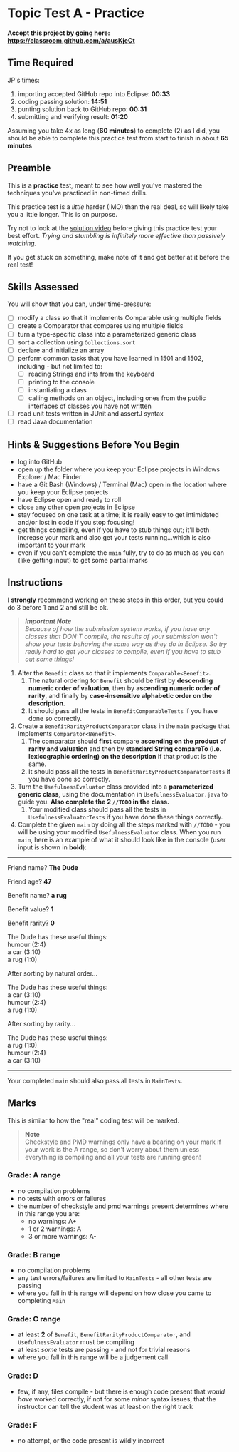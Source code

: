 # Topic Test A - Practice

**Accept this project by going here: https://classroom.github.com/a/ausKjeCt**


## Time Required

JP's times:

1. importing accepted GitHub repo into Eclipse: **00:33**
2. coding passing solution: **14:51**
3. punting solution back to GitHub repo: **00:31**
4. submitting and verifying result: **01:20**

Assuming you take 4x as long (**60 minutes**) to complete (2) as I did, you should be able to complete this practice test from start to finish in about **65 minutes**


## Preamble

This is a **practice** test, meant to see how well you've mastered the techniques you've practiced in non-timed drills.

This practice test is a _little_ harder (IMO) than the real deal, so will likely take you a little longer. This is on purpose.

Try not to look at the [solution video](https://youtu.be/CIiVeAmFWbs) before giving this practice test your best effort. *Trying and stumbling is infinitely more effective than passively watching.*

If you get stuck on something, make note of it and get better at it before the real test!

## Skills Assessed

You will show that you can, under time-pressure:

- [ ] modify a class so that it implements Comparable using multiple fields
- [ ] create a Comparator that compares using multiple fields
- [ ] turn a type-specific class into a parameterized generic class
- [ ] sort a collection using `Collections.sort`
- [ ] declare and initialize an array
- [ ] perform common tasks that you have learned in 1501 and 1502, including - but not limited to:
  - [ ] reading Strings and ints from the keyboard
  - [ ] printing to the console
  - [ ] instantiating a class
  - [ ] calling methods on an object, including ones from the public interfaces of classes you have not written
- [ ] read unit tests written in JUnit and assertJ syntax
- [ ] read Java documentation

## Hints & Suggestions Before You Begin

- log into GitHub
- open up the folder where you keep your Eclipse projects in Windows Explorer / Mac Finder
- have a Git Bash (Windows) / Terminal (Mac) open in the location where you keep your Eclipse projects
- have Eclipse open and ready to roll
- close any other open projects in Eclipse
- stay focused on one task at a time; it is really easy to get intimidated and/or lost in code if you stop focusing!
- get things compiling, even if you have to stub things out; it'll both increase your mark and also get your tests running...which is also important to your mark
- even if you can't complete the `main` fully, try to do as much as you can (like getting input) to get some partial marks

## Instructions

I **strongly** recommend working on these steps in this order, but you could do 3 before 1 and 2 and still be ok.

> _**Important Note**  
>  Because of how the submission system works, if you have any classes that DON'T compile, the results of your submission won't show your tests behaving the same way as they do in Eclipse. So try really hard to get your classes to compile, even if you have to stub out some things!_

1. Alter the `Benefit` class so that it implements `Comparable<Benefit>`. 
   1. The natural ordering for `Benefit` should be first by **descending numeric order of valuation**, then by **ascending numeric order of rarity**, and finally by **case-insensitive alphabetic order on the description**.
   2. It should pass all the tests in `BenefitComparableTests` if you have done so correctly.
2. Create a `BenefitRarityProductComparator` class in the `main` package that implements `Comparator<Benefit>`. 
   1. The comparator should **first** compare **ascending on the product of rarity and valuation** and then by **standard String compareTo (i.e. lexicographic ordering) on the description** if that product is the same. 
   2. It should pass all the tests in `BenefitRarityProductComparatorTests` if you have done so correctly.
3. Turn the `UsefulnessEvaluator` class provided into a **parameterized generic class**, using the documentation in `UsefulnessEvaluator.java` to guide you. **Also complete the 2 `//TODO` in the class.** 
   1. Your modified class should pass all the tests in `UsefulnessEvaluatorTests` if you have done these things correctly.
4. Complete the given `main` by doing all the steps marked with `//TODO` - you will be using your modified `UsefulnessEvaluator` class. When you run `main`, here is an example of what it should look like in the console (user input is shown in **bold**):

---

Friend name? **The Dude**  

Friend age? **47**  

Benefit name? **a rug**  

Benefit value? **1**  

Benefit rarity? **0**  


The Dude has these useful things:  
humour (2:4)  
a car (3:10)  
a rug (1:0)  

After sorting by natural order...  

The Dude has these useful things:  
a car (3:10)  
humour (2:4)  
a rug (1:0)  

After sorting by rarity...  

The Dude has these useful things:  
a rug (1:0)  
humour (2:4)  
a car (3:10)  
 
---

Your completed `main` should also pass all tests in `MainTests`.

## Marks

This is similar to how the "real" coding test will be marked.

> **Note**  
> Checkstyle and PMD warnings only have a bearing on your mark if your work is the A range, so don't worry about them unless everything is compiling and all your tests are running green! 

### Grade: A range

- no compilation problems
- no tests with errors or failures
- the number of checkstyle and pmd warnings present determines where in this range you are:
  - no warnings: A+
  - 1 or 2 warnings: A
  - 3 or more warnings: A-

### Grade: B range

- no compilation problems
- any test errors/failures are limited to `MainTests` - all other tests are passing
- where you fall in this range will depend on how close you came to completing `Main`

### Grade: C range

- at least **2** of `Benefit`, `BenefitRarityProductComparator`, and `UsefulnessEvaluator` must be compiling
- at least _some_ tests are passing - and not for trivial reasons
- where you fall in this range will be a judgement call

### Grade: D

- few, if any, files compile - but there is enough code present that *would have* worked correctly, if not for some *minor* syntax issues, that the instructor can tell the student was at least on the right track 

### Grade: F

- no attempt, or the code present is wildly incorrect

